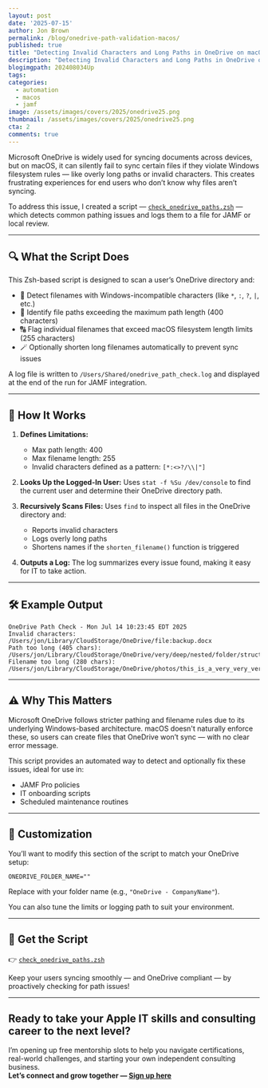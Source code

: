 ```yaml
---
layout: post
date: '2025-07-15'
author: Jon Brown
permalink: /blog/onedrive-path-validation-macos/
published: true
title: "Detecting Invalid Characters and Long Paths in OneDrive on macOS"
description: "Detecting Invalid Characters and Long Paths in OneDrive on macOS"
blogimgpath: 202408034Up
tags:
categories:
  - automation
  - macos
  - jamf
image: /assets/images/covers/2025/onedrive25.png
thumbnail: /assets/images/covers/2025/onedrive25.png
cta: 2
comments: true
---
```


Microsoft OneDrive is widely used for syncing documents across devices, but on macOS, it can silently fail to sync certain files if they violate Windows filesystem rules — like overly long paths or invalid characters. This creates frustrating experiences for end users who don’t know why files aren’t syncing.

To address this issue, I created a script — [`check_onedrive_paths.zsh`](https://github.com/jonbrown21/macOS-JAMF-Scripts/blob/main/Scripts/check_onedrive_paths.zsh) — which detects common pathing issues and logs them to a file for JAMF or local review.

---

## 🔍 What the Script Does

This Zsh-based script is designed to scan a user’s OneDrive directory and:

- 🚫 Detect filenames with Windows-incompatible characters (like `*`, `:`, `?`, `|`, etc.)
- 📏 Identify file paths exceeding the maximum path length (400 characters)
- 🔠 Flag individual filenames that exceed macOS filesystem length limits (255 characters)
- 🪄 Optionally shorten long filenames automatically to prevent sync issues

A log file is written to `/Users/Shared/onedrive_path_check.log` and displayed at the end of the run for JAMF integration.

---

## 📁 How It Works

1. **Defines Limitations:**
   - Max path length: 400
   - Max filename length: 255
   - Invalid characters defined as a pattern: `[*:<>?/\\|"]`

2. **Looks Up the Logged-In User:**
   Uses `stat -f %Su /dev/console` to find the current user and determine their OneDrive directory path.

3. **Recursively Scans Files:**
   Uses `find` to inspect all files in the OneDrive directory and:
   - Reports invalid characters
   - Logs overly long paths
   - Shortens names if the `shorten_filename()` function is triggered

4. **Outputs a Log:**
   The log summarizes every issue found, making it easy for IT to take action.

---

## 🛠 Example Output

```text
OneDrive Path Check - Mon Jul 14 10:23:45 EDT 2025
Invalid characters: /Users/jon/Library/CloudStorage/OneDrive/file:backup.docx
Path too long (405 chars): /Users/jon/Library/CloudStorage/OneDrive/very/deep/nested/folder/structure/that/keeps/going/on/and/on...
Filename too long (280 chars): /Users/jon/Library/CloudStorage/OneDrive/photos/this_is_a_very_very_very_very_long_filename_that_should_probably_be_shortened.jpg
```

---

## ⚠️ Why This Matters

Microsoft OneDrive follows stricter pathing and filename rules due to its underlying Windows-based architecture. macOS doesn't naturally enforce these, so users can create files that OneDrive won’t sync — with no clear error message.

This script provides an automated way to detect and optionally fix these issues, ideal for use in:

- JAMF Pro policies
- IT onboarding scripts
- Scheduled maintenance routines

---

## 🔄 Customization

You’ll want to modify this section of the script to match your OneDrive setup:

```
ONEDRIVE_FOLDER_NAME=""
```

Replace with your folder name (e.g., `"OneDrive - CompanyName"`).

You can also tune the limits or logging path to suit your environment.

---

## 📎 Get the Script

👉 [`check_onedrive_paths.zsh`](https://github.com/jonbrown21/macOS-JAMF-Scripts/blob/main/Scripts/check_onedrive_paths.zsh)

Keep your users syncing smoothly — and OneDrive compliant — by proactively checking for path issues!

---

## Ready to take your Apple IT skills and consulting career to the next level?
I’m opening up free mentorship slots to help you navigate certifications, real-world challenges, and starting your own independent consulting business.  
**Let’s connect and grow together — [Sign up here](https://jonbrown.org/contact/)**